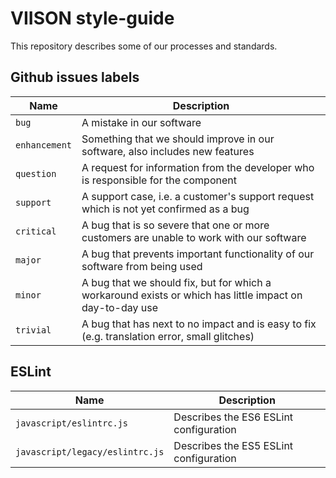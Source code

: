 # VIISON style-guide

This repository describes some of our processes and standards.

## Github issues labels

Name              | Description
------------------|-----------------------------------------------------------------------------------------------------------
`bug`             | A mistake in our software
`enhancement`     | Something that we should improve in our software, also includes new features
`question`        | A request for information from the developer who is responsible for the component
`support`         | A support case, i.e. a customer's support request which is not yet confirmed as a bug
`critical`        | A bug that is so severe that one or more customers are unable to work with our software
`major`           | A bug that prevents important functionality of our software from being used
`minor`           | A bug that we should fix, but for which a workaround exists or which has little impact on day-to-day use
`trivial`         | A bug that has next to no impact and is easy to fix (e.g. translation error, small glitches)

## ESLint

Name                            | Description
--------------------------------|-----------------------------------------
`javascript/eslintrc.js`        | Describes the ES6 ESLint configuration
`javascript/legacy/eslintrc.js` | Describes the ES5 ESLint configuration
